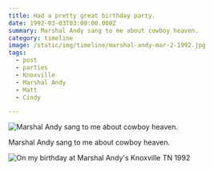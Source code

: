 ```yaml
---
title: Had a pretty great birthday party.
date: 1992-03-03T03:00:00.000Z
summary: Marshal Andy sang to me about cowboy heaven.
category: timeline
image: /static/img/timeline/marshal-andy-mar-2-1992.jpg
tags:
  - post
  - parties 
  - Knoxville
  - Marshal Andy
  - Matt
  - Cindy

---
```


![Marshal Andy sang to me about cowboy heaven.](/static/img/timeline/marshal-andy-mar-2-1992.jpg "Marshal Andy sang to me about cowboy heaven.")

Marshal Andy sang to me about cowboy heaven.

![On my birthday at Marshal Andy's Knoxville TN 1992](/static/img/timeline/david-and-cindy-at-marshal-andys-mar-2-1992.jpg "On my birthday at Marshal Andy's Knoxville TN 1992")
